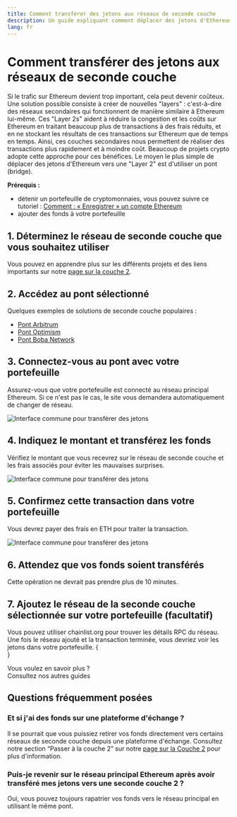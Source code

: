 ```yaml
---
title: Comment transférer des jetons aux réseaux de seconde couche
description: Un guide expliquant comment déplacer des jetons d'Ethereum vers la couche Layer 2 à l'aide d'un pont (ou bridge).
lang: fr
---
```


# Comment transférer des jetons aux réseaux de seconde couche

Si le trafic sur Ethereum devient trop important, cela peut devenir coûteux. Une solution possible consiste à créer de nouvelles "layers" : c'est-à-dire des réseaux secondaires qui fonctionnent de manière similaire à Ethereum lui-même. Ces "Layer 2s" aident à réduire la congestion et les coûts sur Ethereum en traitant beaucoup plus de transactions à des frais réduits, et en ne stockant les résultats de ces transactions sur Ethereum que de temps en temps. Ainsi, ces couches secondaires nous permettent de réaliser des transactions plus rapidement et à moindre coût. Beaucoup de projets crypto adopte cette approche pour ces bénéfices. Le moyen le plus simple de déplacer des jetons d'Ethereum vers une "Layer 2" est d'utiliser un pont (bridge).

**Prérequis :**

- détenir un portefeuille de cryptomonnaies, vous pouvez suivre ce tutoriel : [Comment : « Enregistrer » un compte Ethereum](/guides/how-to-create-an-ethereum-account/)
- ajouter des fonds à votre portefeuille

## 1. Déterminez le réseau de seconde couche que vous souhaitez utiliser

Vous pouvez en apprendre plus sur les différents projets et des liens importants sur notre [page sur la couche 2](/layer-2/).

## 2. Accédez au pont sélectionné

Quelques exemples de solutions de seconde couche populaires :

- [Pont Arbitrum](https://bridge.arbitrum.io/?l2ChainId=42161)
- [Pont Optimism](https://app.optimism.io/bridge/deposit)
- [Pont Boba Network](https://gateway.boba.network/)

## 3. Connectez-vous au pont avec votre portefeuille

Assurez-vous que votre portefeuille est connecté au réseau principal Ethereum. Si ce n'est pas le cas, le site vous demandera automatiquement de changer de réseau.

![Interface commune pour transférer des jetons](./bridge1.png)

## 4. Indiquez le montant et transférez les fonds

Vérifiez le montant que vous recevrez sur le réseau de seconde couche et les frais associés pour éviter les mauvaises surprises.

![Interface commune pour transférer des jetons](./bridge2.png)

## 5. Confirmez cette transaction dans votre portefeuille

Vous devrez payer des frais en ETH pour traiter la transaction.

![Interface commune pour transférer des jetons](./bridge3.png)

## 6. Attendez que vos fonds soient transférés

Cette opération ne devrait pas prendre plus de 10 minutes.

## 7. Ajoutez le réseau de la seconde couche sélectionnée sur votre portefeuille (facultatif)

Vous pouvez utiliser chainlist.org pour trouver les détails RPC du réseau. Une fois le réseau ajouté et la transaction terminée, vous devriez voir les jetons dans votre portefeuille.
{
	<br />
}

<InfoBanner shouldSpaceBetween emoji=":eyes:">
  <div>Vous voulez en savoir plus ?</div>
  <ButtonLink to="/guides/">
    Consultez nos autres guides
  </ButtonLink>
</InfoBanner>

## Questions fréquemment posées

### Et si j'ai des fonds sur une plateforme d'échange ?

Il se pourrait que vous puissiez retirer vos fonds directement vers certains réseaux de seconde couche depuis une plateforme d'échange. Consultez notre section “Passer à la couche 2” sur notre [page sur la Couche 2](/layer-2/) pour plus d'information.

### Puis-je revenir sur le réseau principal Ethereum après avoir transféré mes jetons vers une seconde couche 2 ?

Oui, vous pouvez toujours rapatrier vos fonds vers le réseau principal en utilisant le même pont.
